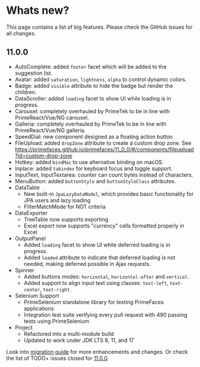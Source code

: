 # Whats new?

This page contains a list of big features. Please check the GitHub issues for all changes.

## 11.0.0

  * AutoComplete: added `footer` facet which will be added to the suggestion list.
  * Avatar: added `saturation`, `lightness`, `alpha` to control dynamic colors.
  * Badge: added `visible` attribute to hide the badge but render the children.
  * DataScroller: added `loading` facet to show UI while loading is in progress.
  * Carousel: completely overhauled by PrimeTek to be in line with PrimeReact/Vue/NG carousel.
  * Galleria: completely overhauled by PrimeTek to be in line with PrimeReact/Vue/NG galleria.
  * SpeedDial: new component designed as a floating action button
  * FileUpload: added `dropZone` attribute to create a custom drop zone. See https://primefaces.github.io/primefaces/11_0_0/#/components/fileupload?id=custom-drop-zone
  * Hotkey: added `bindMac` to use alternative binding on macOS.
  * Inplace: added `tabindex` for keyboard focus and toggle support.
  * InputText, InputTextarea: counter can count bytes instead of characters.
  * MenuButton: added `buttonStyle` and `buttonStyleClass` attributes.
  * DataTable
    * New built-in `JpaLazyDataModel`, which provides basic functionality for JPA users and lazy loading
    * FilterMatchMode for NOT criteria
  * DataExporter
    * TreeTable now supports exporting
    * Excel export now supports "currency" cells formatted properly in Excel
  * OutputPanel
    * Added `loading` facet to show UI while deferred loading is in progress.
    * Added `loaded` attribute to indicate that deferred loading is not needed, making deferred possible in Ajax requests.
  * Spinner
    * Added buttons modes: `horizontal`, `horizontal-after` and `vertical`.
    * Added support to align input text using classes: `text-left`, `text-center`, `text-right`.
  * Selenium Support
    * PrimeSelenium standalone library for testing PrimeFaces applications
    * Integration test suite verifying every pull request with 490 passing tests using PrimeSelenium
  * Project
    * Refactored into a multi-module build
    * Updated to work under JDK LTS 8, 11, and 17

Look into [migration guide](https://primefaces.github.io/primefaces/11_0_0/#/../migrationguide/11_0_0) for more enhancements and changes.
Or check the list of TODO+ issues closed for [11.0.0](https://github.com/primefaces/primefaces/issues?q=is%3Aclosed+milestone%3A11.0.0).
